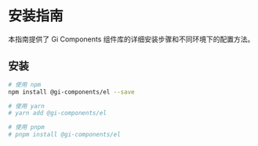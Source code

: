 # 安装指南

本指南提供了 Gi Components 组件库的详细安装步骤和不同环境下的配置方法。

## 安装

```bash
# 使用 npm
npm install @gi-components/el --save

# 使用 yarn
# yarn add @gi-components/el

# 使用 pnpm
# pnpm install @gi-components/el
```